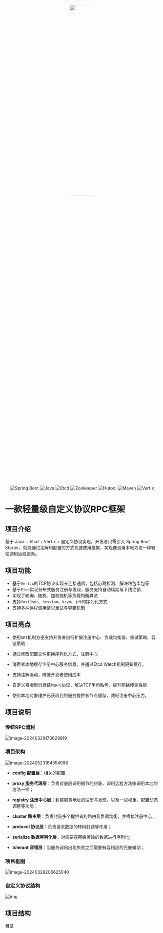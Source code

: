  <p align=center><img src="https://cdn.jsdelivr.net/gh/0oHo0/Picture@main/img/202312181036449.jpg#pic_center" style="width: 40%;" /></p>
<p align="center">
<a>
    <img src="https://img.shields.io/badge/Spring Boot-2.6.13-brightgreen.svg" alt="Spring Boot">
    <img src="https://img.shields.io/badge/Java-11-blue.svg" alt="Java">
    <img src="https://img.shields.io/badge/Etcd-3.5.12-yellow.svg" alt="Etcd">
    <img src="https://img.shields.io/badge/Zookeeper-3.8.4-red.svg" alt="Zookeeper">
    <img src="https://img.shields.io/badge/Hutool-5.8.16-green.svg" alt="Hutool">
    <img src="https://img.shields.io/badge/Maven-3.8.8-orange.svg" alt="Maven">
    <img src="https://img.shields.io/badge/Vert.x-4.5.1-blue.svg" alt="Vert.x">
</a>
</p>

# 一款轻量级自定义协议RPC框架 

## 项目介绍

基于 Java + Etcd + Vert.x + 自定义协议实现，开发者只需引入 Spring Boot Starter，就能通过注解和配置的方式快速使用框架，实现像调用本地方法一样轻松调用远程服务。

## 项目功能

- 基于`Vert.x`的TCP协议实现长连接通信，包括心跳检测、解决粘包半包等
- 基于`Etcd`实现分布式服务注册与发现，服务支持自动续期与下线注销
- 实现了轮询、随机、加权随机等负载均衡算法
- 支持`fastJson`、`hessian`、`kryo`、`jdk`的序列化方式
- 支持多种远程调用请求重试与容错机制

## 项目亮点

- 使用`SPI`机制方便支持开发者自行扩展注册中心、负载均衡器、重试策略、容错策略

- 通过修改配置文件更换序列化方式、注册中心

- 消费者本地缓存注册中心服务信息，并通过Etcd Watch机制更新缓存。

- 支持注解驱动，降低开发者使用成本

- 自定义紧凑型消息结构`RPC`协议，解决TCP半包粘包，提升网络传输性能

- 使用本地对象维护已获取到的服务提供者节点缓存，减轻注册中心压力。

## 项目说明
### 传统RPC流程

![image-20240329173629919](https://cdn.jsdelivr.net/gh/0oHo0/Picture@main/img/202403291736990.png)

### 项目架构

![image-20240523164554996](https://cdn.jsdelivr.net/gh/0oHo0/Picture@main/img/202405231645080.png)

- **config 配置层**：相关的配置

- **proxy 服务代理层**：负责对底层调用细节的封装，调用远程方法像调用本地的方法一样；
- **registry 注册中心层**：封装服务地址的注册与发现，以及一些权重，配置动态调整等功能；
- **cluster 路由层**：负责封装多个提供者的路由及负载均衡，并桥接注册中心；
- **protocol 协议层**：负责请求数据的转码封装等作用；
- **serialize 数据序列化层**：对需要在网络传输的数据进行序列化;
- **tolerant 容错层**：当服务调用出现失败之后需要有容错层的兜底辅助；

### 项目框图

![image-20240329205625040](https://cdn.jsdelivr.net/gh/0oHo0/Picture@main/img/202403292056122.png)

### 自定义协议结构

![img](https://cdn.jsdelivr.net/gh/0oHo0/Picture@main/img/202403301604038.png)

## 项目结构
目录